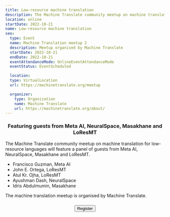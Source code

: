 ```yaml
---
title: Low-resource machine translation
description: The Machine Translate community meetup on machine translation for low-resource languages
location: online
startDate: 2022-10-21
name: Low-resource machine translation
seo:
  type: Event
  name: Machine Translation meetup 2
  description: Meetup organised by Machine Translate
  startDate: 2022-10-21
  endDate: 2022-10-21
  eventAttendanceMode: OnlineEventAttendanceMode
  eventStatus: EventScheduled

  location:
  type: VirtualLocation
  url: https://machinetranslate.org/meetup

  organizer:
    type: Organization
    name: Machine Translate
    url: https://machinetranslate.org/about/
---
```


<center>

<h3>Featuring guests from <b>Meta AI</b>, <b>NeuralSpace</b>, <b>Masakhane</b> and <b>LoResMT</b></h3>
</center>

The Machine Translate community meetup on machine translation for low-resource languages will feature a panel of guests from Meta AI, NeuralSpace, Masakhane and LoResMT.

- Francisco Guzman, Meta AI
- John E. Ortega, LoResMT
- Atul Kr. Ojha, LoResMT
- Ayushman Dash, NeuralSpace
- Idris Abdulmumin, Masakhane


The machine translation meetup is organised by Machine Translate.

<center>
  <h3 id="date">
    <script>
      const d = new Date('2022-10-21T15:00:00+00:00');
      const dText = new Intl.DateTimeFormat('en-GB', { dateStyle: 'full', timeStyle: 'long' }).format(d);
      document.getElementById('date').innerText = dText;
    </script>
  </h3>
</center>

<center>
  <button id="airtable-button">
     Register
  </button>
</center>

<script src="https://static.airtable.com/js/embed/embed_snippet_v1.js"></script><iframe id="airtable-iframe" class="airtable-embed airtable-dynamic-height" src="https://airtable.com/embed/shr6DbSCuZ3SDCYPR?backgroundColor=blue" frameborder="0" onmousewheel="" width="100%" height="986" style="background: transparent; border: 1px solid #ccc; display: none; margin-top: 20px;"></iframe>
<script>
    airtable_iframe = document.getElementById("airtable-iframe");
    airtable_button = document.getElementById("airtable-button");
    airtable_button.addEventListener("click", function() {
        if (airtable_iframe.style.display === "block") {
            airtable_iframe.style.display = "none";
        } else {
            airtable_iframe.height = "986";
            airtable_iframe.style.display = "block";
        }
    })
</script>
